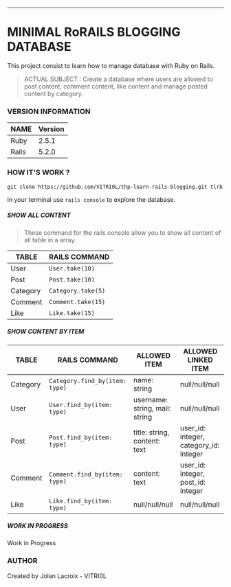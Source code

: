 ***
# MINIMAL RoRAILS BLOGGING DATABASE

This project consist to learn how to manage database with Ruby on Rails.

> ACTUAL SUBJECT : Create a database where users are allowed to post content, comment content, like content and manage posted content by category.

### VERSION INFORMATION

NAME  | Version
----- | -------
Ruby  | 2.5.1
Rails | 5.2.0

### HOW IT'S WORK ?

`git clone https://github.com/VITRI0L/thp-learn-rails-blogging.git tlrb`

In your terminal use `rails console` to explore the database.

##### SHOW ALL CONTENT
> These command for the rails console allow you to show all content of all table in a array.

TABLE    | RAILS COMMAND       
-------- | ------------------- 
User     | `User.take(10)`     
Post     | `Post.take(10)`     
Category | `Category.take(5)`  
Comment  | `Comment.take(15)`  
Like     | `Like.take(15)`     

##### SHOW CONTENT BY ITEM

TABLE    | RAILS COMMAND                  | ALLOWED ITEM                    | ALLOWED LINKED ITEM
-------- | ------------------------------ | ------------------------------- | -----------------------
Category | `Category.find_by(item: type)` | name: string                    | null/null/null
User     | `User.find_by(item: type)`     | username: string, mail: string  | null/null/null
Post     | `Post.find_by(item: type)`     | title: string, content: text    | user_id: integer, category_id: integer
Comment  | `Comment.find_by(item: type)`  | content: text                   | user_id: integer, post_id: integer
Like     | `Like.find_by(item: type)`     | null/null/null                  | null/null/null

##### WORK IN PROGRESS

Work in Progress

### AUTHOR
Created by Jolan Lacroix - VITRI0L
